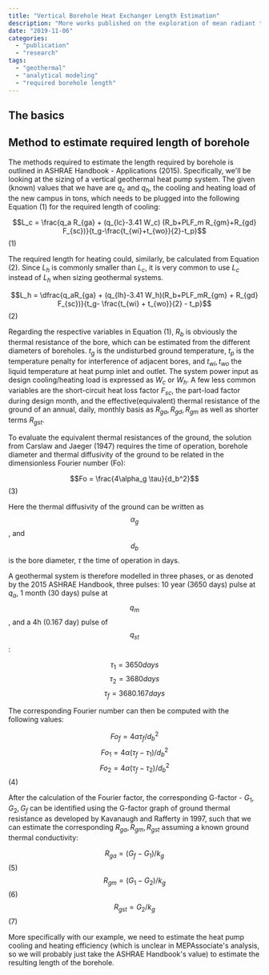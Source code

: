 ```yaml
---
title: "Vertical Borehole Heat Exchanger Length Estimation"
description: "More works published on the exploration of mean radiant temperature!"
date: "2019-11-06"
categories:
  - "publication"
  - "research"
tags:
  - "geothermal"
  - "analytical modeling"
  - "required borehole length"
---
```

The basics
-------------------------


Method to estimate required length of borehole
-------------------------
The methods required to estimate the length required by borehole is outlined in ASHRAE Handbook - Applications (2015). Specifically, we'll be looking at the sizing of a vertical geothermal heat pump system. The given (known) values that we have are $q_c$ and $q_h$, the cooling and heating load of the new campus in tons, which needs to be plugged into the following Equation (1) for the required length of cooling:

$$L_c = \frac{q_a R_{ga} + (q_{lc}-3.41 W_c) (R_b+PLF_m R_{gm}+R_{gd} F_{sc})}{t_g-\frac{t_{wi}+t_{wo}}{2}-t_p}$$ (1)

The required length for heating could, similarly, be calculated from Equation (2). Since $L_h$ is commonly smaller than $L_c$, it is very common to use $L_c$ instead of $L_h$ when sizing geothermal systems. 

$$L_h = \dfrac{q_aR_{ga} + (q_{lh}-3.41 W_h)(R_b+PLF_mR_{gm} + R_{gd} F_{sc})}{t_g- \frac{t_{wi} + t_{wo}}{2} - t_p}$$ (2)

Regarding the respective variables in Equation (1), $R_b$ is obviously the thermal resistance of the bore, which can be estimated from the different diameters of boreholes. $t_g$ is the undisturbed ground temperature, $t_{p}$ is the temperature penalty for interference of adjacent bores, and $t_{wi},t_{wo}$ the liquid temperature at heat pump inlet and outlet. The system power input as design cooling/heating load is expressed as $W_c$ or $W_h$. A few less common variables are the short-circuit heat loss factor $F_{sc}$, the part-load factor during design month, and the effective(equivalent) thermal resistance of the ground of an annual, daily, monthly basis as $R_{ga},R_{gd},R_{gm}$ as well as shorter terms $R_{gst}$. 

To evaluate the equivalent thermal resistances of the ground, the solution from Carslaw and Jaeger (1947) requires the time of operation, borehole diameter and thermal diffusivity of the ground to be related in the dimensionless Fourier number (Fo):

$$Fo = \frac{4\alpha_g \tau}{d_b^2}$$    (3)

Here the thermal diffusivity of the ground can be written as $$\alpha_g$$, and $$d_b$$ is the bore diameter, $\tau$ the time of operation in days. 

A geothermal system is therefore modelled in three phases, or as denoted by the 2015 ASHRAE Handbook, three pulses: 10 year (3650 days) pulse at $q_a$, 1 month (30 days) pulse at $$q_m$$, and a 4h (0.167 day) pulse of $$q_{st}$$:

$$\tau_1 = 3650 days$$ $$\tau_2 = 3680 days $$ $$ \tau_f = 3680.167 days$$

The corresponding Fourier number can then be computed with the following values:

$$Fo_f = 4\alpha \tau_f /d_b^2$$ $$ Fo_1 = 4\alpha (\tau_f - \tau_1)/d_b^2$$ $$Fo_2 = 4\alpha (\tau_f-\tau_2)/d_b^2$$    (4)

After the calculation of the Fourier factor, the corresponding G-factor - $G_1, G_2, G_f$ can be identified using the G-factor graph of ground thermal resistance as developed by Kavanaugh and Rafferty in 1997, such that we can estimate the corresponding $R_{ga}, R_{gm},R_{gst}$ assuming a known ground thermal conductivity:

$$R_{ga} = (G_f - G_1)/ k_g $$     (5)
$$R_{gm} = (G_1 - G_2)/ k_g $$     (6)
$$R_{gst} = G_2/k_g $$            (7)

More specifically with our example, we need to estimate the heat pump cooling and heating efficiency (which is unclear in MEPAssociate's analysis, so we will probably just take the ASHRAE Handbook's value) to estimate the resulting length of the borehole. 
